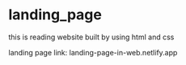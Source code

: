 # landing_page
this is reading website built by using html and css   





landing page link: landing-page-in-web.netlify.app
